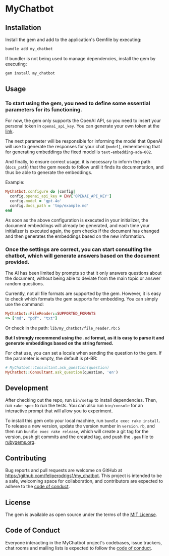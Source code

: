# MyChatbot

## Installation

Install the gem and add to the application's Gemfile by executing:

```bash
bundle add my_chatbot
```

If bundler is not being used to manage dependencies, install the gem by executing:

```bash
gem install my_chatbot
```

## Usage

### To start using the gem, you need to define some essential parameters for its functioning. 

For now, the gem only supports the OpenAI API, so you need to insert your personal token in `openai_api_key`. You can generate your own token at the [link](https://platform.openai.com/api-keys).

The next parameter will be responsible for informing the model that OpenAI will use to generate the responses for your chat (`model`), remembering that for generating embeddings the fixed model is `text-embedding-ada-002`.

And finally, to ensure correct usage, it is necessary to inform the path (`docs_path`) that the gem needs to follow until it finds its documentation, and thus be able to generate the embeddings.

Example:
```ruby
MyChatbot.configure do |config|
  config.openai_api_key = ENV['OPENAI_API_KEY']
  config.model = 'gpt-4o'
  config.docs_path = 'tmp/example.md'
end
```

As soon as the above configuration is executed in your initializer, the document embeddings will already be generated, and each time your initializer is executed again, the gem checks if the document has changed and then generates the embeddings based on the new information.

### Once the settings are correct, you can start consulting the chatbot, which will generate answers based on the document provided.

The AI ​​has been limited by prompts so that it only answers questions about the document, without being able to deviate from the main topic or answer random questions.

Currently, not all file formats are supported by the gem. However, it is easy to check which formats the gem supports for embedding. You can simply use the command:
```ruby
MyChatbot::FileReader::SUPPORTED_FORMATS
=> ["md", "pdf", "txt"]
```
Or check in the path: `lib/my_chatbot/file_reader.rb:5`

**But I strongly recommend using the `.md` format, as it is easy to parse it and generate embeddings based on the string formed.**

For chat use, you can set a locale when sending the question to the gem. If the parameter is empty, the default is pt-BR:
```ruby
# MyChatbot::Consultant.ask_question(question)
MyChatbot::Consultant.ask_question(question, 'en')
```

## Development

After checking out the repo, run `bin/setup` to install dependencies. Then, run `rake spec` to run the tests. You can also run `bin/console` for an interactive prompt that will allow you to experiment.

To install this gem onto your local machine, run `bundle exec rake install`. To release a new version, update the version number in `version.rb`, and then run `bundle exec rake release`, which will create a git tag for the version, push git commits and the created tag, and push the `.gem` file to [rubygems.org](https://rubygems.org).

## Contributing

Bug reports and pull requests are welcome on GitHub at https://github.com/feliperodrigs1/my_chatbot. This project is intended to be a safe, welcoming space for collaboration, and contributors are expected to adhere to the [code of conduct](https://github.com/feliperodrigs1/my_chatbot/blob/master/CODE_OF_CONDUCT.md).

## License

The gem is available as open source under the terms of the [MIT License](https://opensource.org/licenses/MIT).

## Code of Conduct

Everyone interacting in the MyChatbot project's codebases, issue trackers, chat rooms and mailing lists is expected to follow the [code of conduct](https://github.com/feliperodrigs1/my_chatbot/blob/master/CODE_OF_CONDUCT.md).
